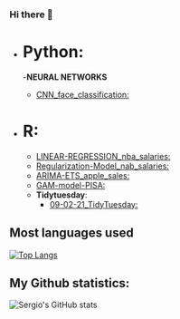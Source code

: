 ### Hi there 👋

- # **Python:**
  -**NEURAL NETWORKS**
    - [CNN_face_classification:](https://github.com/sercala97/Face_classification_CNN)

- # **R:**
  - [LINEAR-REGRESSION_nba_salaries:](https://github.com/sercala97/Linear-Regression)
  - [Regularization-Model_nab_salaries:](https://github.com/sercala97/Regularization-Model)
  - [ARIMA-ETS_apple_sales:](https://github.com/sercala97/ARIMA-ETS_apple_sales)
  - [GAM-model-PISA:](https://github.com/sercala97/GAM-model-PISA)
  - **Tidytuesday**:
    - [09-02-21_TidyTuesday:](https://github.com/sercala97/09-02-21_TidyTuesday)
  




## **Most languages used**
[![Top Langs](https://github-readme-stats.vercel.app/api/top-langs/?username=sercala97&layout=compact&show_icons=true&theme=vision-friendly-dark)](https://github.com/sercala97/github-readme-stats)


## **My Github statistics:**
![Sergio's GitHub stats](https://github-readme-stats.vercel.app/api?username=sercala97&count_private=true&show_icons=true&theme=vision-friendly-dark-friendly-darkent)

<!--
**sercala97/sercala97** is a ✨ _special_ ✨ repository because its `README.md` (this file) appears on your GitHub profile.

